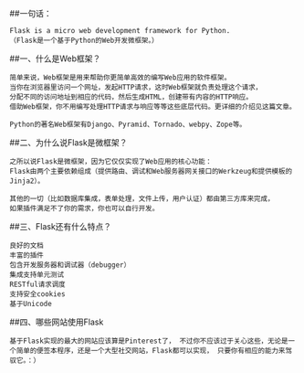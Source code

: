 ##一句话：
```shell
Flask is a micro web development framework for Python.
（Flask是一个基于Python的Web开发微框架。）
```
##一、什么是Web框架？
```shell
简单来说，Web框架是用来帮助你更简单高效的编写Web应用的软件框架。
当你在浏览器里访问一个网址，发起HTTP请求，这时Web框架就负责处理这个请求，
分配不同的访问地址到相应的代码，然后生成HTML，创建带有内容的HTTP响应。
借助Web框架，你不用编写处理HTTP请求与响应等等这些底层代码。更详细的介绍见这篇文章。

Python的著名Web框架有Django、Pyramid、Tornado、webpy、Zope等。
```
##二、为什么说Flask是微框架？
```shell
之所以说Flask是微框架，因为它仅仅实现了Web应用的核心功能：
Flask由两个主要依赖组成（提供路由、调试和Web服务器网关接口的Werkzeug和提供模板的Jinja2）。

其他的一切（比如数据库集成，表单处理，文件上传，用户认证）都由第三方库来完成，
如果插件满足不了你的需求，你也可以自行开发。
```
##三、Flask还有什么特点？
```shell
良好的文档
丰富的插件
包含开发服务器和调试器（debugger）
集成支持单元测试
RESTful请求调度
支持安全cookies
基于Unicode
```
##四、哪些网站使用Flask

```shell
基于Flask实现的最大的网站应该算是Pinterest了， 不过你不应该过于关心这些，无论是一个简单的便签本程序，还是一个大型社交网站，Flask都可以实现， 只要你有相应的能力来驾驭它。：）
```
